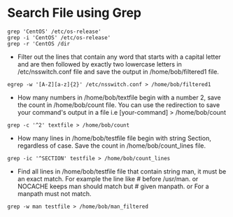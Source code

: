 # Search File using Grep

```
grep 'CentOS' /etc/os-release'
grep -i 'CentOS' /etc/os-release'
grep -r 'CentOS /dir
```

- Filter out the lines that contain any word that starts with a capital letter and are then followed by exactly two lowercase letters in /etc/nsswitch.conf file and save the output in /home/bob/filtered1 file.

```
egrep -w '[A-Z][a-z]{2}' /etc/nsswitch.conf > /home/bob/filtered1
```
- How many numbers in /home/bob/textfile begin with a number 2, save the count in /home/bob/count file.
You can use the redirection to save your command's output in a file i.e [your-command] > /home/bob/count
```
grep -c '^2' textfile > /home/bob/count
```
- How many lines in /home/bob/testfile file begin with string Section, regardless of case.
Save the count in /home/bob/count_lines file.

```
grep -ic '^SECTION' testfile > /home/bob/count_lines
```
- Find all lines in /home/bob/testfile file that contain string man, it must be an exact match.
For example the line like # before /usr/man. or NOCACHE keeps man should match but # given manpath. or For a manpath must not match.
```
grep -w man testfile > /home/bob/man_filtered
```